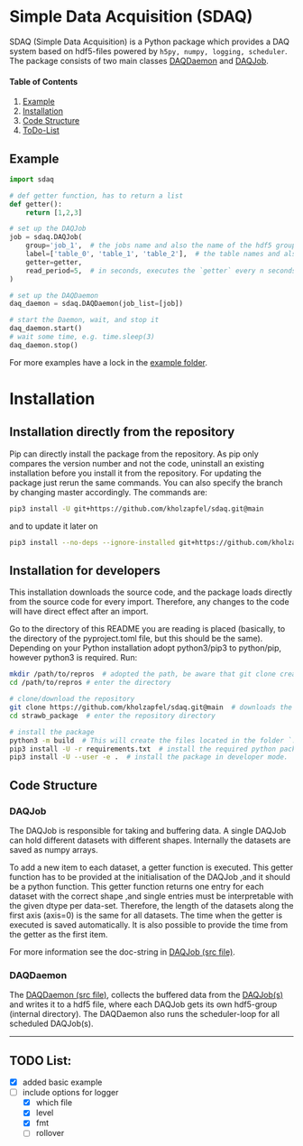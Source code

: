 # Simple Data Acquisition (SDAQ)

SDAQ (Simple Data Acquisition) is a Python package which provides a DAQ system based on hdf5-files powered by ``h5py, numpy, logging, scheduler``.
The package consists of two main classes [DAQDaemon](#daqdaemon) and [DAQJob](#daqjob).

#### Table of Contents
1. [Example](#example)
2. [Installation](#installation)
3. [Code Structure](#code-structure)
4. [ToDo-List](#todo-list)

## Example

```python
import sdaq

# def getter function, has to return a list
def getter():
    return [1,2,3]

# set up the DAQJob
job = sdaq.DAQJob(
    group='job_1',  # the jobs name and also the name of the hdf5 group
    label=['table_0', 'table_1', 'table_2'],  # the table names and also the name of the hdf5 datasets
    getter=getter,
    read_period=5,  # in seconds, executes the `getter` every n seconds
)

# set up the DAQDaemon
daq_daemon = sdaq.DAQDaemon(job_list=[job])

# start the Daemon, wait, and stop it 
daq_daemon.start()
# wait some time, e.g. time.sleep(3)
daq_daemon.stop()
```
For more examples have a lock in the [example folder](./examples).

# Installation

## Installation directly from the repository
Pip can directly install the package from the repository. As pip only compares the version number and not the code, uninstall an existing installation before you install it from the repository. For updating the package just rerun the same commands. You can also specify the branch by changing master accordingly. The commands are:
```bash
pip3 install -U git+https://github.com/kholzapfel/sdaq.git@main
```
and to update it later on
```bash
pip3 install --no-deps --ignore-installed git+https://github.com/kholzapfel/sdaq.git@main
```

## Installation for developers
This installation downloads the source code, and the package loads directly from the source code for every import. Therefore, any changes to the code will have direct effect after an import.

Go to the directory of this README you are reading is placed (basically, to the directory of the pyproject.toml file, but this should be the same). Depending on your Python installation adopt python3/pip3 to python/pip, however python3 is required. Run:
```bash
mkdir /path/to/repros  # adopted the path, be aware that git clone creates a directory with the repository name
cd /path/to/repros # enter the directory

# clone/download the repository
git clone https://github.com/kholzapfel/sdaq.git@main  # downloads the repository
cd strawb_package  # enter the repository directory

# install the package
python3 -m build  # This will create the files located in the folder `.egg-info`
pip3 install -U -r requirements.txt  # install the required python packages
pip3 install -U --user -e .  # install the package in developer mode.
```

## Code Structure

### DAQJob
The DAQJob is responsible for taking and buffering data. A single DAQJob can hold different datasets with different shapes. 
Internally the datasets are saved as numpy arrays. 

To add a new item to each dataset, a getter function is executed. This getter function has to be provided at the initialisation of the DAQJob ,and it should be a python function.
This getter function returns one entry for each dataset with the correct shape ,and single entries must be interpretable with the given dtype per data-set. 
Therefore, the length of the datasets along the first axis (axis=0) is the same for all datasets. The time when the getter is executed is saved automatically. It is also possible to provide the time from the getter as the first item.

For more information see the doc-string in [DAQJob (src file)](./src/sdaq/daq_job.py).

### DAQDaemon
The [DAQDaemon (src file)](./src/sdaq/daq_daemon.py), collects the buffered data from the [DAQJob(s)](#daqjob) and writes it to a hdf5 file, where each DAQJob gets its own hdf5-group (internal directory).
The DAQDaemon also runs the scheduler-loop for all scheduled DAQJob(s).

---
## TODO List:
* [x] added basic example
* [ ] include options for logger
  * [x] which file
  * [x] level
  * [x] fmt
  * [ ] rollover
